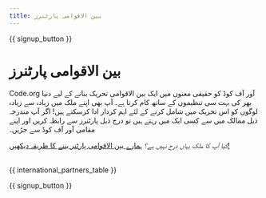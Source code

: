 ```yaml
---
title: بین الاقوامی پارٹنرز
---
```


{{ signup_button }}

# بین الاقوامی پارٹنرز

Code.org آور آف کوڈ کو حقیقی معنوں میں ایک بین الاقوامی تحریک بنانے کے لیے دنیا بھر کی بہت سی تنظیموں کے ساتھ کام کرتا ہے۔ آپ بھی اپنے ملک میں زیادہ سے زیادہ لوگوں کو اس تحریک میں شامل کرنے کے لئے اہم کردار ادا کرسکتے ہیں! اگر آپ مندرجہ ذیل ممالک میں سے کسی ایک میں رہتے ہیں تو درج ذیل پارٹنرز سے رابطہ کریں اور اپنے مقامی آور آف کوڈ سے جڑیں۔

*کیا آپ کا ملک یہاں درج نہیں ہے؟* [ہمارے بین الاقوامی پارٹنر بننے کا طریقہ دیکھیں!](https://code.org/international/apply) <br /> <br />

{{ international_partners_table }}

{{ signup_button }}